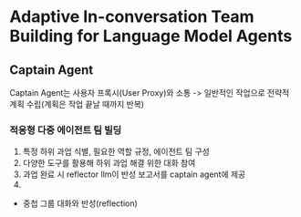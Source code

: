 # Adaptive In-conversation Team Building for Language Model Agents

## Captain Agent
Captain Agent는 사용자 프록시(User Proxy)와 소통 
-> 일반적인 작업으로 전략적 계획 수립(계획은 작업 끝날 때까지 반복)

### 적응형 다중 에이전트 팀 빌딩
1. 특정 하위 과업 식별, 필요한 역할 규정, 에이전트 팀 구성
2. 다양한 도구를 활용해 하위 과업 해결 위한 대화 참여
3. 과업 완료 시 reflector llm이 반성 보고서를 captain agent에 제공
4. 
- 중첩 그룹 대화와 반성(reflection)